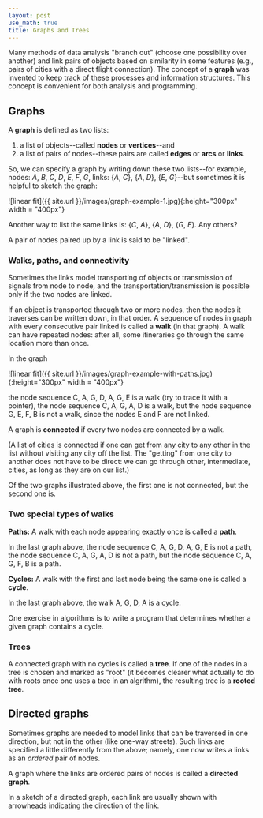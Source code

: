 ```yaml
---
layout: post
use_math: true
title: Graphs and Trees
---
```


Many methods of data analysis "branch out" (choose one possibility over another) and link pairs of objects based on similarity in some features (e.g., pairs of cities with a direct flight connection).  The concept of a **graph** was invented to keep track of these processes and information structures.  This concept is convenient for both analysis and programming.

##  Graphs

A **graph** is defined as two lists: 
1) a list of objects--called **nodes** or **vertices**--and 
2) a list of pairs of nodes--these pairs are called **edges** or **arcs** or **links**.  

So, we can specify a graph by writing down these two lists--for example, nodes: *A*, *B*, *C*, *D*, *E*, *F*, *G*, links: \{*A*, *C*}, {*A*, *D*}, {*E*, *G*}--but sometimes it is helpful to sketch the graph:

![linear fit]({{ site.url }}/images/graph-example-1.jpg){:height="300px" width = "400px"}

Another way to list the same links is: {*C*, *A*}, {*A*, *D*}, {*G*, *E*}.  Any others?

A pair of nodes paired up by a link is said to be "linked".

###  Walks, paths, and connectivity

Sometimes the links model transporting of objects or transmission of signals from node to node, and the transportation/transmission is possible only if the two nodes are linked.

If an object is transported through two or more nodes, then the nodes it traverses can be written down, in that order.  A sequence of nodes in graph with every consecutive pair linked is called a **walk** (in that graph).  A walk can have repeated nodes: after all, some itineraries go through the same location more than once.

In the graph

![linear fit]({{ site.url }}/images/graph-example-with-paths.jpg){:height="300px" width = "400px"}

the node sequence C, A, G, D, A, G, E is a walk (try to trace it with a pointer), the node sequence C, A, G, A, D is a walk, but the node sequence G, E, F, B is not a walk, since the nodes E and F are not linked.

A graph is **connected** if every two nodes are connected by a walk.  

(A list of cities is connected if one can get from any city to any other in the list without visiting any city off the list.  The "getting" from one city to another does not have to be direct: we can go through other, intermediate, cities, as long as they are on our list.)

Of the two graphs illustrated above, the first one is not connected, but the second one is.

###  Two special types of walks

**Paths:**  A walk with each node appearing exactly once is called a **path**.

In the last graph above, the node sequence C, A, G, D, A, G, E is not a path, the node sequence C, A, G, A, D is not a path, but the node sequence C, A, G, F, B is a path.

**Cycles:**  A walk with the first and last node being the same one is called a **cycle**.

In the last graph above, the walk A, G, D, A is a cycle.

One exercise in algorithms is to write a program that determines whether a given graph contains a cycle.

###  Trees

A connected graph with no cycles is called a **tree**.  If one of the nodes in a tree is chosen and marked as "root" (it becomes clearer what actually to do with roots once one uses a tree in an algrithm), the resulting tree is a **rooted tree**.


## Directed graphs

Sometimes graphs are needed to model links that can be traversed in one direction, but not in the other (like one-way streets).  Such links are specified a little differently from the above; namely, one now writes a links as an *ordered* pair of nodes.

A graph where the links are ordered pairs of nodes is called a **directed graph**.

In a sketch of a directed graph, each link are usually shown with arrowheads indicating the direction of the link.
